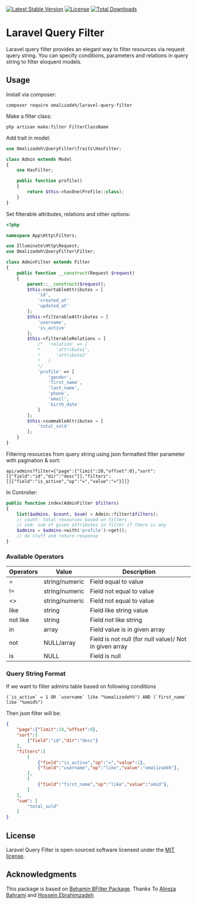 [![Latest Stable Version](https://poser.pugx.org/omalizadeh/laravel-query-filter/v)](https://packagist.org/packages/omalizadeh/laravel-query-filter)
[![License](https://poser.pugx.org/omalizadeh/laravel-query-filter/license)](https://packagist.org/packages/omalizadeh/laravel-query-filter)
[![Total Downloads](https://poser.pugx.org/omalizadeh/laravel-query-filter/downloads)](https://packagist.org/packages/omalizadeh/laravel-query-filter)
# Laravel Query Filter
Laravel query filter provides an elegant way to filter resources via request query string.
You can specify conditions, parameters and relations in query string to filter eloquent models.

## Usage
Install via composer:
```
composer require omalizadeh/laravel-query-filter
```
Make a filter class:
```
php artisan make:filter FilterClassName
```
Add trait in model:
```php
use Omalizadeh\QueryFilter\Traits\HasFilter;

class Admin extends Model
{
    use HasFilter;

    public function profile()
    {
        return $this->hasOne(Profile::class);
    }
}
```
Set filterable attributes, relations and other options:
```php
<?php

namespace App\Http\Filters;

use Illuminate\Http\Request;
use Omalizadeh\QueryFilter\Filter;

class AdminFilter extends Filter
{
    public function __construct(Request $request)
    {
        parent::__construct($request);
        $this->sortableAttributes = [
            'id',
            'created_at'
            'updated_at'
        ];
        $this->filterableAttributes = [
            'username',
            'is_active'
        ];
        $this->filterableRelations = [
            /*  'relation' => [
            *      'attribute1',
            *      'attribute2' 
            *   ]
            */             
            'profile' => [
                'gender',
                'first_name',
                'last_name',
                'phone',
                'email',
                'birth_date'
            ]
        ];
        $this->summableAttributes = [
            'total_sold'
        ];
    }
}
```
Filtering resources from query string using json formatted filter parameter with pagination & sort:
```
api/admins?filter={"page":{"limit":20,"offset":0},"sort":[{"field":"id","dir":"desc"}],"filters":[[{"field":"is_active","op":"=","value":"="}]]}
```
In Controller:
```php
public function index(AdminFilter $filters)
{
    list($admins, $count, $sum) = Admin::filter($filters);
    // count: total resources based on filters
    // sum: sum of given attributes in filter if there is any
    $admins = $admins->with('profile')->get();
    // do stuff and return response
}
```
### Available Operators
| Operators  | Value | Description |
|---|---|---|
| =  | string/numeric | Field equal to value |
| != | string/numeric | Field not equal to value |
| <> | string/numeric | Field not equal to value |
| like | string | Field like string value |
| not like | string | Field not like string |
| in | array | Field value is in given array |
| not | NULL/array | Field is not null (for null value)/ Not in given array |
| is | NULL | Field is null |
### Query String Format
If we want to filter admins table based on following conditions
```
(`is_active` = 1 OR `username` like "%omalizadeh%") AND (`first_name` like "%omid%")
```
Then json filter will be:

```json
{
    "page":{"limit":20,"offset":0},
    "sort":[
        {"field":"id","dir":"desc"}
    ],
    "filters":[
        [
            {"field":"is_active","op":"=","value":1},
            {"field":"username","op":"like","value":"omalizadeh"},
        ],
        [   
            {"field":"first_name","op":"like","value":"omid"},
        ]
    ],
    "sum": [
        "total_sold"
    ]
}
```
## License

Laravel Query Filter is open-sourced software licensed under the [MIT license](LICENSE.md).

## Acknowledgments

This package is based on [Behamin BFilter Package](https://github.com/alirezabahram7/bfilter).
Thanks To [Alireza Bahrami](https://github.com/alirezabahram7) and [Hossein Ebrahimzadeh](https://github.com/Hebrahimzadeh)
